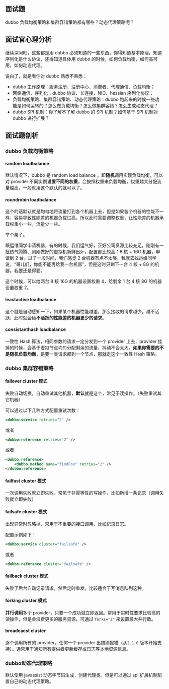 ## 面试题
dubbo 负载均衡策略和集群容错策略都有哪些？动态代理策略呢？

## 面试官心理分析
继续深问吧，这些都是用 dubbo 必须知道的一些东西，你得知道基本原理，知道序列化是什么协议，还得知道具体用 dubbo 的时候，如何负载均衡，如何高可用，如何动态代理。

说白了，就是看你对 dubbo 熟悉不熟悉：
- dubbo 工作原理：服务注册、注册中心、消费者、代理通信、负载均衡；
- 网络通信、序列化：dubbo 协议、长连接、NIO、hessian 序列化协议；
- 负载均衡策略、集群容错策略、动态代理策略：dubbo 跑起来的时候一些功能是如何运转的？怎么做负载均衡？怎么做集群容错？怎么生成动态代理？
- dubbo SPI 机制：你了解不了解 dubbo 的 SPI 机制？如何基于 SPI 机制对 dubbo 进行扩展？

## 面试题剖析
### dubbo 负载均衡策略
#### random loadbalance
默认情况下，dubbo 是 random load balance ，即**随机**调用实现负载均衡，可以对 provider 不同实例**设置不同的权重**，会按照权重来负载均衡，权重越大分配流量越高，一般就用这个默认的就可以了。

#### roundrobin loadbalance
这个的话默认就是均匀地将流量打到各个机器上去，但是如果各个机器的性能不一样，容易导致性能差的机器负载过高。所以此时需要调整权重，让性能差的机器承载权重小一些，流量少一些。

举个栗子。

跟运维同学申请机器，有的时候，我们运气好，正好公司资源比较充足，刚刚有一批热气腾腾、刚刚做好的虚拟机新鲜出炉，配置都比较高：8 核 + 16G 机器，申请到 2 台。过了一段时间，我们感觉 2 台机器有点不太够，我就去找运维同学说，“哥儿们，你能不能再给我一台机器”，但是这时只剩下一台 4 核 + 8G 的机器。我要还是得要。

这个时候，可以给两台 8 核 16G 的机器设置权重 4，给剩余 1 台 4 核 8G 的机器设置权重 2。

#### leastactive loadbalance
这个就是自动感知一下，如果某个机器性能越差，那么接收的请求越少，越不活跃，此时就会给**不活跃的性能差的机器更少的请求**。

#### consistanthash loadbalance
一致性 Hash 算法，相同参数的请求一定分发到一个 provider 上去，provider 挂掉的时候，会基于虚拟节点均匀分配剩余的流量，抖动不会太大。**如果你需要的不是随机负载均衡**，是要一类请求都到一个节点，那就走这个一致性 Hash 策略。

### dubbo 集群容错策略
#### failover cluster 模式
失败自动切换，自动重试其他机器，**默认**就是这个，常见于读操作。（失败重试其它机器）

可以通过以下几种方式配置重试次数：

```xml
<dubbo:service retries="2" />
```

或者

```xml
<dubbo:reference retries="2" />
```

或者

```xml
<dubbo:reference>
    <dubbo:method name="findFoo" retries="2" />
</dubbo:reference>
```

#### failfast cluster 模式
一次调用失败就立即失败，常见于非幂等性的写操作，比如新增一条记录（调用失败就立即失败）

#### failsafe cluster 模式
出现异常时忽略掉，常用于不重要的接口调用，比如记录日志。

配置示例如下：

```xml
<dubbo:service cluster="failsafe" />
```

或者

```xml
<dubbo:reference cluster="failsafe" />
```

#### failback cluster 模式
失败了后台自动记录请求，然后定时重发，比较适合于写消息队列这种。

#### forking cluster 模式
**并行调用**多个 provider，只要一个成功就立即返回。常用于实时性要求比较高的读操作，但是会浪费更多的服务资源，可通过 `forks="2"` 来设置最大并行数。

#### broadcacst cluster
逐个调用所有的 provider。任何一个 provider 出错则报错（从`2.1.0` 版本开始支持）。通常用于通知所有提供者更新缓存或日志等本地资源信息。

### dubbo动态代理策略
默认使用 javassist 动态字节码生成，创建代理类。但是可以通过 spi 扩展机制配置自己的动态代理策略。